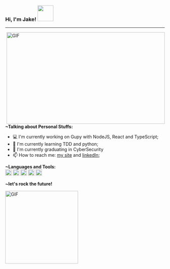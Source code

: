 ### Hi, I'm Jake! <img src="https://raw.githubusercontent.com/jakeliny/jakeliny/master/images/cat-gif.gif" width="50">
* * *


<img align="right" alt="GIF" src="https://raw.githubusercontent.com/jakeliny/jakeliny/master/images/work-gif.gif" width="500" height="290" />


**~Talking about Personal Stuffs:**

- 💻 I'm currently working on Gupy with NodeJS, React and TypeScript;
- 🌱 I'm currently learning TDD and python; 
- 📝 I'm currently graduating in CyberSecurity
- 📫 How to reach me: [my site](https://jakeliny.com.br) and [linkedIn](https://www.linkedin.com/in/jakelinygracielly/);


**~Languages and Tools:**  
<code><img height="20" src="https://raw.githubusercontent.com/jakeliny/jakeliny/master/images/typescript.png"></code>
<code><img height="20" src="https://raw.githubusercontent.com/jakeliny/jakeliny/master/images/nodejs.png"></code>
<code><img height="20" src="https://raw.githubusercontent.com/jakeliny/jakeliny/master/images/react.png"></code>
<code><img height="20" src="https://raw.githubusercontent.com/jakeliny/jakeliny/master/images/javascript.png"></code>
<code><img height="20" src="https://raw.githubusercontent.com/jakeliny/jakeliny/master/images/python.png"></code>


**~let's rock the future!**

<img alt="GIF" src="https://raw.githubusercontent.com/jakeliny/jakeliny/master/images/nyan-cat-gif.gif" width="230" />



<!--
**jakeliny/jakeliny** is a ✨ _special_ ✨ repository because its `README.md` (this file) appears on your GitHub profile.

Here are some ideas to get you started:

- 🔭 I’m currently working on ...
- 🌱 I’m currently learning ...
- 👯 I’m looking to collaborate on ...
- 🤔 I’m looking for help with ...
- 💬 Ask me about ...
- 📫 How to reach me: ...
- 😄 Pronouns: ...
- ⚡ Fun fact: ...
-->
